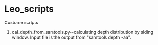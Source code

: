# Leo_scripts
Custome scripts

1. cal_depth_from_samtools.py--calculating depth distribution by slding window. Input file is the output from "samtools depth -aa".

